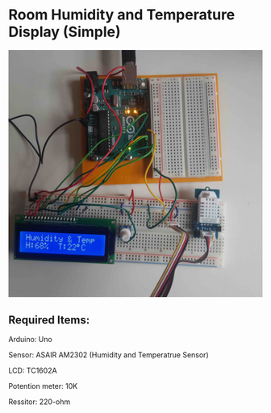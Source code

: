 # Room Humidity and Temperature Display (Simple)

![Screenshot](screenshot.png)

Required Items:
----------------------
Arduino: Uno

Sensor: ASAIR AM2302 (Humidity and Temperatrue Sensor)

LCD: TC1602A 

Potention meter: 10K

Ressitor: 220-ohm
